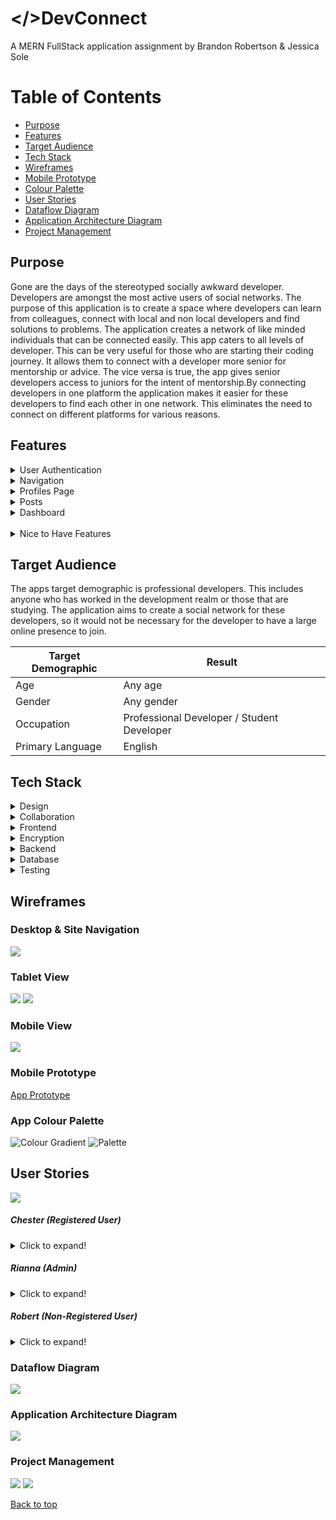 # </>DevConnect

A MERN FullStack application assignment by Brandon Robertson & Jessica Sole

# Table of Contents

- [Purpose](#purpose)
- [Features](#features)
- [Target Audience](#target-audience)
- [Tech Stack](#tech-stack)
- [Wireframes](#wireframes)
- [Mobile Prototype](#mobile-prototype)
- [Colour Palette](#app-colour-palette)
- [User Stories](#user-stories)
- [Dataflow Diagram](#dataflow-diagram)
- [Application Architecture Diagram](#application-architecture-diagram)
- [Project Management](#project-management)

## Purpose

Gone are the days of the stereotyped socially awkward developer. Developers are amongst the most active users of social networks. The purpose of this application is to create a space where developers can learn from colleagues, connect with local and non local developers and find solutions to problems. The application creates a network of like minded individuals that can be connected easily. This app caters to all levels of developer. This can be very useful for those who are starting their coding journey. It allows them to connect with a developer more senior for mentorship or advice. The vice versa is true, the app gives senior developers access to juniors for the intent of mentorship.By connecting developers in one platform the application makes it easier for these developers to find each other in one network. This eliminates the need to connect on different platforms for various reasons.

## Features

<details><summary>User Authentication</summary>

    1. Register
    2. Login
    3. Logout
    4. Edit Profile ( if current user)
    5. Delete Profile ( if current user)
    6. Edit Posts ( if creator of post)

</details>

<details><summary>Navigation</summary>

    1. When User is not logged in and registered the user can view:

    - Developer Profiles
    - Register Page
    - Home Page
    - Login Page

    2. When user is signed in they can:

    - Create Posts
    - Edit Profiles
    - Delete Profiles
    - Delete Posts
    - Access Dashboard

</details>

<details><summary>Profiles Page</summary>

    1. User can view a list of developer profiles
    2. Individual developer profile displays on click of profile

</details>

<details><summary>Posts</summary>

    1. Display most current developer posts
    2. Users can:

    - Like a post
    - Reply to a post
    - Delete a post

    3. Most current replies are displayed on post
    4. User can leave a comment under the post

</details>

<details><summary>Dashboard</summary>

    1. User can edit their info
    2. User can create a profile from this page

</details>
  ​
<details><summary>Nice to Have Features</summary>

    1. Page to search and filter developers by name or skill set
    2. Add user as a friend or colleague
    3. Image Upload
    4. User can rate their experience working with a developer.

</details>

## Target Audience

The apps target demographic is professional developers. This includes anyone who has worked in the development realm or those that are studying. The application aims to create a social network for these developers, so it would not be necessary for the developer to have a large online presence to join.

| Target Demographic | Result                                     |
| ------------------ | ------------------------------------------ |
| Age                | Any age                                    |
| Gender             | Any gender                                 |
| Occupation         | Professional Developer / Student Developer |
| Primary Language   | English                                    |

## Tech Stack

<details><summary>Design</summary>

    1. Framer
    2. Miro
    3. Lucid Chart
    4. Typora

</details>

<details>
  <summary>Collaboration</summary>
  
    1. Trello
    2. Slack
    3. Github
</details>

<details>
  <summary>Frontend</summary>

    1. HTML5
    2. CSS
    3. Javascript
    4. React JS
    5. Gravatar
    6. Axios

</details>

<details>
  <summary>Encryption</summary>

    1. Bcrypt

</details>

<details>
  <summary>Backend</summary>

    1. Express
    2. Node
    3. JSON Web Token

</details>

<details>
  <summary>Database</summary>
  
    1. Mongoose
    2. MongoDB
</details>

<details>
  <summary>Testing</summary>
  
    1. Jest
    2. Postman
</details>

## Wireframes

### Desktop & Site Navigation

![](/images/Desktop.png)

### Tablet View

![](/images/Tablet-1.png)
![](/images/Tablet-2.png)

### Mobile View

![](/images/Iphone.png)

### Mobile Prototype

[App Prototype](https://framer.com/share/MERN-App--aOoctOf3oCSczjnL0RpE/qhjn1oSbM#qhjn1oSbM)

### App Colour Palette

![Colour Gradient](/images/Pallete-Gradient.png)
![Palette](/images/Colour-Pallete2.png)

## User Stories

![](/images/chester.png)

##### Chester (Registered User)

<details>
  <summary>Click to expand!</summary>

Chester is a 35 year old man, who lives in Burwood, New South Wales with his wife. Chester is an experienced developer that works at and owns Imaginary Enterprise, at his job he works with the MERN tech stack and wants to find another developer to join his team that is also familiar with the MERN tech stack. Because Chester is a busy person he expects a website to have a minimal UI, be fast and snappy, show lots of info and be able to sign up with his github account.

###### As Chester I want:

- To see what other users are posting and being able to interact with them by commenting and liking those posts.
- Make my own posts that other users can interact with.
- Connect to other users via private message or adding the user as a friend.
- Edit my profile and update my email and/or password.
- Delete my posts or comments from other users posts.
- View my own profile and other users profiles.
- Delete my profile, posts and user account if I no longer wish to be on the website anymore.
- Log in to my account and log out of it when I want to.
</details>

##### Rianna (Admin)

<details>
  <summary>Click to expand!</summary>

Rianna is a 26 year old woman, who has been living in the heart of the city in Melbourne, Victoria with her cat for the past 6 years. She works at DevConnect and is an admin on the website because there are a lot of users on the DevConnect website she needs a quick and fast way to manage the website, it’s content and all the users. Because she is an admin on the website she expects to have a dashboard or a set of buttons that only show for the admin to have control over the website and database.

###### As Rianna I want:

- The right to edit, create and remove users from the database if they are posting inappropriate content, harassing other users or there is any issue with a users account.
- The right to edit and remove posts and comments from the database if it has inappropriate content or is harassing another user.

###### She should not:

- Be able to edit other users profiles, posts, comments or likes.
- Be able to remove other users profiles, posts, comments or likes.
</details>

##### Robert (Non-Registered User)

<details>
  <summary>Click to expand!</summary>

Robert is an 18 years old male, full stack web developer student who lives in Brisbane, Queensland with his friend who is his house mate. Robert attends Coder Academy learning Ruby on Rails and JavaScript, Robert wants to find other student developers that are learning Ruby on Rails to make some practice projects with and a mentor to help him learn JavaScript in his spare time. Because Robert is new to the developer scene he wants to be able to see a lot of information without having to sign up and be able to share content with his friends and class mates.

###### As Robert I want:

- To see what other users are posting if I get sent a link to a post.
- To see other users profiles, skills and previous experience.
- A nice user interface that is easy for me to navigate on my tablet.
- Easy access to the register page so if I decided to sign up I don't need to search for it.
- To be able to sign up using my Google account or Github account.

###### He should not:

- Be able to interact with those posts he sees.
- Connect with other users without being registered/logged in.
</details>

### Dataflow Diagram

![](/images/diagram-3.png)

### Application Architecture Diagram

![](/images/diagram-1.png)

### Project Management

![](/images/trello2.png)
![](/images/trello3.png)

<a href="#top">Back to top</a>
